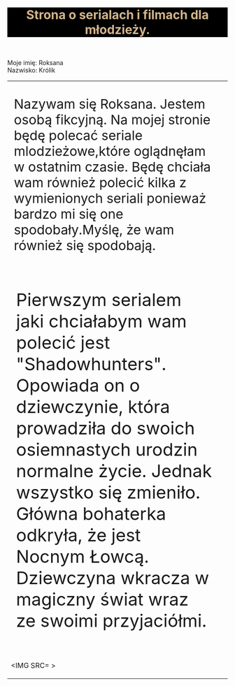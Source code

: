 <HTML>
<HEAD>
<meta charset = "UTF-8">
<meta name = "description" content = "Strona zawiera informacje na temat seriali, które ostatnio oglądałam.>

<TITLE> Strona o serialach i filmach mlodzieżowych. </TITLE>

</HEAD>

<BODY style="font-size: 50px;">

<H1 style="text-align: center; color: tan; background-color: black; ">Strona o serialach i filmach dla młodzieży.</H1><BR>

Moje imię: Roksana<BR>
Nazwisko: Królik<BR>

<TABLE>


 <TR style="font-size: 30px;" >


<TD>
  

<P>Nazywam się Roksana.
Jestem osobą fikcyjną.
Na mojej stronie będę polecać seriale mlodzieżowe,które oglądnęłam w ostatnim czasie. Będę chciała wam również polecić kilka z      wymienionych seriali ponieważ bardzo mi się one spodobały.Myślę, że wam również się spodobają.</P>

</TD>

</TR>

<TR style="font-size: 40px;">

<TD><P>Pierwszym serialem jaki chciałabym wam polecić jest "Shadowhunters". Opowiada on o dziewczynie, która prowadziła do swoich osiemnastych urodzin normalne życie. Jednak wszystko się zmieniło. Główna bohaterka odkryła, że jest Nocnym Łowcą. Dziewczyna wkracza w magiczny świat wraz ze swoimi przyjaciółmi.</P>         

 </TD>
 
  </TR>

 <TD>

   <IMG SRC=        >


</TD>

  
  
  <TD>
  
   

  
  </TD>
</TABLE>

                                                                                                      
</HTML>





